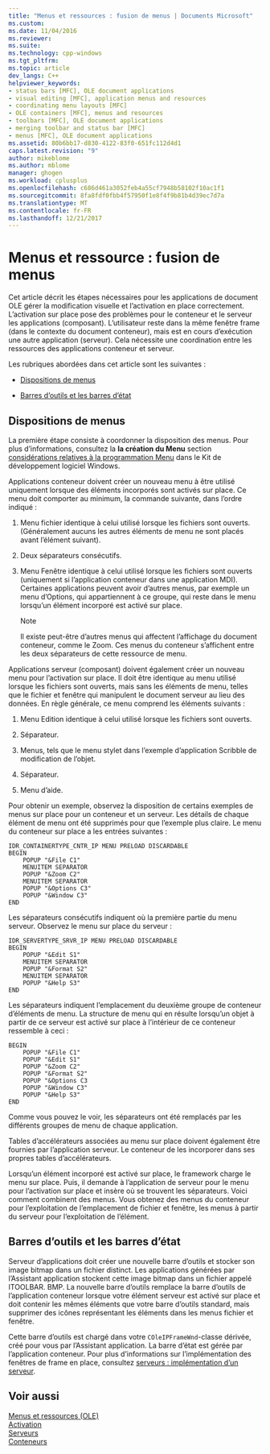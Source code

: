 ```yaml
---
title: "Menus et ressources : fusion de menus | Documents Microsoft"
ms.custom: 
ms.date: 11/04/2016
ms.reviewer: 
ms.suite: 
ms.technology: cpp-windows
ms.tgt_pltfrm: 
ms.topic: article
dev_langs: C++
helpviewer_keywords:
- status bars [MFC], OLE document applications
- visual editing [MFC], application menus and resources
- coordinating menu layouts [MFC]
- OLE containers [MFC], menus and resources
- toolbars [MFC], OLE document applications
- merging toolbar and status bar [MFC]
- menus [MFC], OLE document applications
ms.assetid: 80b6bb17-d830-4122-83f0-651fc112d4d1
caps.latest.revision: "9"
author: mikeblome
ms.author: mblome
manager: ghogen
ms.workload: cplusplus
ms.openlocfilehash: c686d461a3052feb4a55cf7948b58102f10ac1f1
ms.sourcegitcommit: 8fa8fdf0fbb4f57950f1e8f4f9b81b4d39ec7d7a
ms.translationtype: MT
ms.contentlocale: fr-FR
ms.lasthandoff: 12/21/2017
---
```

# <a name="menus-and-resources-menu-merging"></a>Menus et ressource : fusion de menus
Cet article décrit les étapes nécessaires pour les applications de document OLE gérer la modification visuelle et l’activation en place correctement. L’activation sur place pose des problèmes pour le conteneur et le serveur les applications (composant). L’utilisateur reste dans la même fenêtre frame (dans le contexte du document conteneur), mais est en cours d’exécution une autre application (serveur). Cela nécessite une coordination entre les ressources des applications conteneur et serveur.  
  
 Les rubriques abordées dans cet article sont les suivantes :  
  
- [Dispositions de menus](#_core_menu_layouts)  
  
- [Barres d’outils et les barres d’état](#_core_toolbars_and_status_bars)  
  
##  <a name="_core_menu_layouts"></a>Dispositions de menus  
 La première étape consiste à coordonner la disposition des menus. Pour plus d’informations, consultez la **la création du Menu** section [considérations relatives à la programmation Menu](https://msdn.microsoft.com/library/ms647557.aspx) dans le Kit de développement logiciel Windows.  
  
 Applications conteneur doivent créer un nouveau menu à être utilisé uniquement lorsque des éléments incorporés sont activés sur place. Ce menu doit comporter au minimum, la commande suivante, dans l’ordre indiqué :  
  
1.  Menu fichier identique à celui utilisé lorsque les fichiers sont ouverts. (Généralement aucuns les autres éléments de menu ne sont placés avant l’élément suivant).  
  
2.  Deux séparateurs consécutifs.  
  
3.  Menu Fenêtre identique à celui utilisé lorsque les fichiers sont ouverts (uniquement si l’application conteneur dans une application MDI). Certaines applications peuvent avoir d’autres menus, par exemple un menu d’Options, qui appartiennent à ce groupe, qui reste dans le menu lorsqu’un élément incorporé est activé sur place.  
  
    > [!NOTE]
    >  Il existe peut-être d’autres menus qui affectent l’affichage du document conteneur, comme le Zoom. Ces menus du conteneur s’affichent entre les deux séparateurs de cette ressource de menu.  
  
 Applications serveur (composant) doivent également créer un nouveau menu pour l’activation sur place. Il doit être identique au menu utilisé lorsque les fichiers sont ouverts, mais sans les éléments de menu, telles que le fichier et fenêtre qui manipulent le document serveur au lieu des données. En règle générale, ce menu comprend les éléments suivants :  
  
1.  Menu Edition identique à celui utilisé lorsque les fichiers sont ouverts.  
  
2.  Séparateur.  
  
3.  Menus, tels que le menu stylet dans l’exemple d’application Scribble de modification de l’objet.  
  
4.  Séparateur.  
  
5.  Menu d’aide.  
  
 Pour obtenir un exemple, observez la disposition de certains exemples de menus sur place pour un conteneur et un serveur. Les détails de chaque élément de menu ont été supprimés pour que l’exemple plus claire. Le menu du conteneur sur place a les entrées suivantes :  
  
```  
IDR_CONTAINERTYPE_CNTR_IP MENU PRELOAD DISCARDABLE   
BEGIN  
    POPUP "&File C1"  
    MENUITEM SEPARATOR  
    POPUP "&Zoom C2"  
    MENUITEM SEPARATOR  
    POPUP "&Options C3"  
    POPUP "&Window C3"  
END  
```  
  
 Les séparateurs consécutifs indiquent où la première partie du menu serveur. Observez le menu sur place du serveur :  
  
```  
IDR_SERVERTYPE_SRVR_IP MENU PRELOAD DISCARDABLE   
BEGIN  
    POPUP "&Edit S1"  
    MENUITEM SEPARATOR  
    POPUP "&Format S2"  
    MENUITEM SEPARATOR  
    POPUP "&Help S3"  
END  
```  
  
 Les séparateurs indiquent l’emplacement du deuxième groupe de conteneur d’éléments de menu. La structure de menu qui en résulte lorsqu’un objet à partir de ce serveur est activé sur place à l’intérieur de ce conteneur ressemble à ceci :  
  
```  
BEGIN  
    POPUP "&File C1"  
    POPUP "&Edit S1"  
    POPUP "&Zoom C2"  
    POPUP "&Format S2"  
    POPUP "&Options C3  
    POPUP "&Window C3"  
    POPUP "&Help S3"  
END  
```  
  
 Comme vous pouvez le voir, les séparateurs ont été remplacés par les différents groupes de menu de chaque application.  
  
 Tables d’accélérateurs associées au menu sur place doivent également être fournies par l’application serveur. Le conteneur de les incorporer dans ses propres tables d’accélérateurs.  
  
 Lorsqu’un élément incorporé est activé sur place, le framework charge le menu sur place. Puis, il demande à l’application de serveur pour le menu pour l’activation sur place et insère où se trouvent les séparateurs. Voici comment combinent des menus. Vous obtenez des menus du conteneur pour l’exploitation de l’emplacement de fichier et fenêtre, les menus à partir du serveur pour l’exploitation de l’élément.  
  
##  <a name="_core_toolbars_and_status_bars"></a>Barres d’outils et les barres d’état  
 Serveur d’applications doit créer une nouvelle barre d’outils et stocker son image bitmap dans un fichier distinct. Les applications générées par l’Assistant application stockent cette image bitmap dans un fichier appelé ITOOLBAR. BMP. La nouvelle barre d’outils remplace la barre d’outils de l’application conteneur lorsque votre élément serveur est activé sur place et doit contenir les mêmes éléments que votre barre d’outils standard, mais supprimer des icônes représentant les éléments dans les menus fichier et fenêtre.  
  
 Cette barre d’outils est chargé dans votre `COleIPFrameWnd`-classe dérivée, créé pour vous par l’Assistant application. La barre d’état est gérée par l’application conteneur. Pour plus d’informations sur l’implémentation des fenêtres de frame en place, consultez [serveurs : implémentation d’un serveur](../mfc/servers-implementing-a-server.md).  
  
## <a name="see-also"></a>Voir aussi  
 [Menus et ressources (OLE)](../mfc/menus-and-resources-ole.md)   
 [Activation](../mfc/activation-cpp.md)   
 [Serveurs](../mfc/servers.md)   
 [Conteneurs](../mfc/containers.md)

